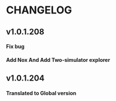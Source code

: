 # CHANGELOG


## v1.0.1.208
#### Fix bug 
#### Add Nox And Add Two-simulator explorer

## v1.0.1.204
#### Translated to Global version






